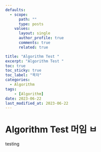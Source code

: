 ```yaml
---
defaults:
  - scope:
      path: ""
      type: posts
    values:
      layout: single
      author_profile: true
      comments: true
      related: true

title: "Algorithm Test "
excerpt: "Algorithm Test "
toc: true
toc_sticky: true
toc_label: "목차"
categories:
  - Algorithm
tags:
    - [Algorithm]
date: 2023-06-22
last_modified_at: 2023-06-22
---
```

# Algorithm Test 머임 ㅂ

testing

```cpp
```

